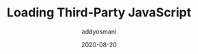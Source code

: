 ---
author: addyosmani
coauthor: devdocdude
date: 2020-08-20
permalink: false
publisher: chromiumdev
tags:
  - javascript
  - performance
target_url: https://developers.google.com/web/fundamentals/performance/optimizing-content-efficiency/loading-third-party-javascript
title: Loading Third-Party JavaScript
---